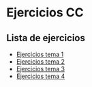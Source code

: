 # Ejercicios CC 

## Lista de ejercicios

* [Ejercicios tema 1](ejercicios/ejerciciosTema1.md)
* [Ejercicios tema 2](ejercicios/ejerciciosTema2.md)
* [Ejercicios tema 3](ejercicios/ejerciciosTema3.md)
* [Ejercicios tema 4](ejercicios/ejerciciosTema4.md)
